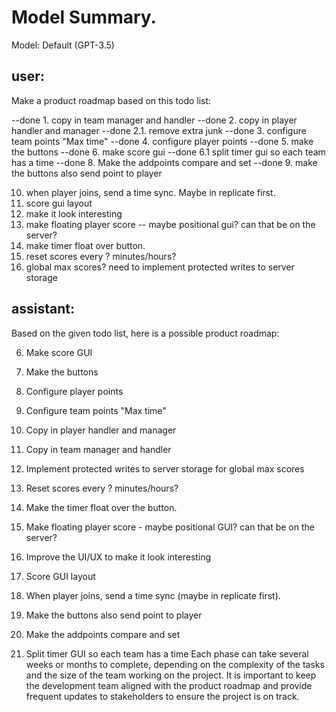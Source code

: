 # Model Summary.
Model: Default (GPT-3.5)

## user:
Make a product roadmap based on this todo list:


--done 1. copy in team manager and handler
--done 2. copy in player handler and manager
--done 2.1. remove extra junk
--done 3. configure team points "Max time"
--done 4. configure player points
--done 5. make the buttons
--done 6. make score gui 
--done 6.1 split timer gui so each team has a time
--done 8. Make the addpoints compare and set
--done  9. make the buttons also send point to player

10. when player joins, send a time sync.  Maybe in replicate first.
11. score gui layout
12. make it look interesting
13. make floating player score -- maybe positional gui? can that be on the server?
14. make timer float over button.
15. reset scores every ? minutes\/hours?
16. global max scores? need to implement protected writes to server storage

## assistant:
Based on the given todo list, here is a possible product roadmap:


6. Make score GUI
5. Make the buttons
4. Configure player points
3. Configure team points "Max time"
2. Copy in player handler and manager
1. Copy in team manager and handler

10. Implement protected writes to server storage for global max scores
9. Reset scores every ? minutes/hours?
8. Make the timer float over the button.
7. Make floating player score - maybe positional GUI? can that be on the server?
6. Improve the UI/UX to make it look interesting
5. Score GUI layout
4. When player joins, send a time sync (maybe in replicate first).
3. Make the buttons also send point to player
2. Make the addpoints compare and set
1. Split timer GUI so each team has a time
Each phase can take several weeks or months to complete, depending on the complexity of the tasks and the size of the team working on the project. It is important to keep the development team aligned with the product roadmap and provide frequent updates to stakeholders to ensure the project is on track.
